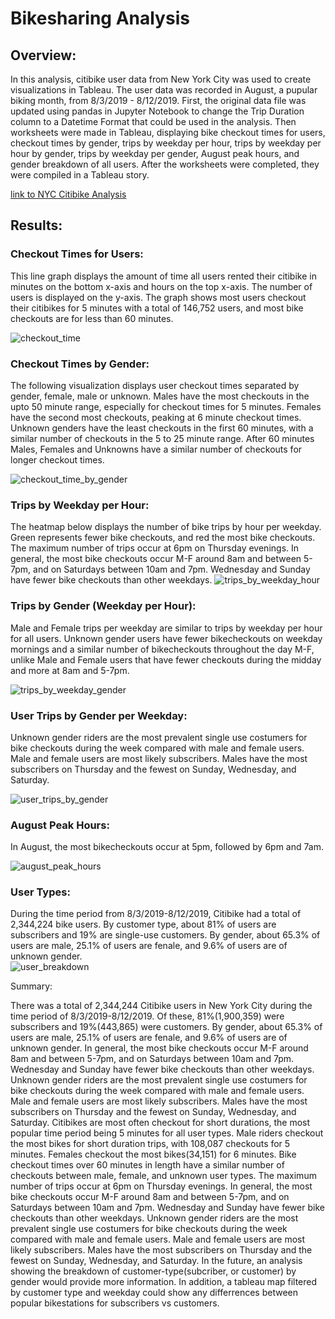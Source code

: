 # Bikesharing Analysis


## Overview:


In this analysis, citibike user data from New York City was used to create visualizations in Tableau.  The user data was recorded in August, a pupular biking month, from 8/3/2019 - 8/12/2019.  First, the original data file was updated using pandas in Jupyter Notebook to change the Trip Duration column to a Datetime Format that could be used in the analysis.  Then worksheets were made in Tableau, displaying bike checkout times for users, checkout times by gender, trips by weekday per hour, trips by weekday per hour by gender,  trips by weekday per gender, August peak hours, and gender breakdown of all users.  After the worksheets were completed, they were compiled in a Tableau story.

[link to NYC Citibike Analysis](https://public.tableau.com/app/profile/corinne.hume/viz/NYCCitibikeAnalysis_16240607751250/NYCCitibikeAnalysis)


## Results:


### Checkout Times for Users:


This line graph displays the amount of time all users rented their citibike in minutes on the bottom x-axis and hours on the top x-axis.  The number of users is displayed on the y-axis.  The graph shows most users checkout their citibikes for 5 minutes with a total of 146,752 users, and most bike checkouts are for less than 60 minutes.  

![checkout_time](https://user-images.githubusercontent.com/78699521/121812977-ecde2a00-cc1e-11eb-886f-79498d7f3402.png)


### Checkout Times by Gender:


The following visualization displays user checkout times separated by gender, female, male or unknown.  Males have the most checkouts in the upto 50 minute range, especially for checkout times for 5 minutes.  Females have the second most checkouts, peaking at 6 minute checkout times.  Unknown genders have the least checkouts in the first 60 minutes, with a similar number of checkouts in the 5 to 25 minute range. After 60 minutes Males, Females and Unknowns have a similar number of checkouts for longer checkout times. 

![checkout_time_by_gender](https://user-images.githubusercontent.com/78699521/121812986-f5366500-cc1e-11eb-8402-a152618915d5.png)


### Trips by Weekday per Hour:


The heatmap below displays the number of bike trips by hour per weekday.  Green represents fewer bike checkouts, and red the most bike checkouts.  The maximum number of trips occur at 6pm on Thursday evenings.  In general, the most bike checkouts occur M-F around 8am and between 5-7pm, and on Saturdays between 10am and 7pm.  Wednesday and Sunday have fewer bike checkouts than other weekdays.
![trips_by_weekday_hour](https://user-images.githubusercontent.com/78699521/121813005-0aab8f00-cc1f-11eb-82af-7c29782150c8.png)


### Trips by Gender (Weekday per Hour):
Male and Female trips per weekday are similar to trips by weekday per hour for all users.  Unknown gender users have fewer bikecheckouts on weekday mornings and a similar number of bikecheckouts throughout the day M-F, unlike Male and Female users that have fewer checkouts during the midday and more at 8am and 5-7pm.  

![trips_by_weekday_gender](https://user-images.githubusercontent.com/78699521/121813011-1303ca00-cc1f-11eb-8239-70e15ead221e.png)


### User Trips by Gender per Weekday:
Unknown gender riders are the most prevalent single use costumers for bike checkouts during the week compared with male and female users.  Male and female users are most likely subscribers.  Males have the most subscribers on Thursday and the fewest on Sunday, Wednesday, and Saturday. 

![user_trips_by_gender](https://user-images.githubusercontent.com/78699521/121813027-2878f400-cc1f-11eb-895b-b4fbfd6c6fd2.png)


### August Peak Hours:
In August, the most bikecheckouts occur at 5pm, followed by 6pm and 7am.

![august_peak_hours](https://user-images.githubusercontent.com/78699521/121813034-2fa00200-cc1f-11eb-8c22-4f7ebb20bed7.png)


### User Types:

During the time period from 8/3/2019-8/12/2019, Citibike had a total of 2,344,224 bike users. By customer type, about 81% of users are subscribers and 19% are single-use customers.  By gender, about 65.3% of users are male, 25.1% of users are fenale, and 9.6% of users are of unknown gender.  
![user_breakdown](https://user-images.githubusercontent.com/78699521/122624854-ff10fb80-d056-11eb-88e9-de4d60cdb86f.png)


Summary:


There was a total of 2,344,244 Citibike users in New York City during the time period of 8/3/2019-8/12/2019.  Of these, 81%(1,900,359) were subscribers and 19%(443,865) were customers.  By gender, about 65.3% of users are male, 25.1% of users are fenale, and 9.6% of users are of unknown gender.  In general, the most bike checkouts occur M-F around 8am and between 5-7pm, and on Saturdays between 10am and 7pm.  Wednesday and Sunday have fewer bike checkouts than other weekdays.  Unknown gender riders are the most prevalent single use costumers for bike checkouts during the week compared with male and female users.  Male and female users are most likely subscribers.  Males have the most subscribers on Thursday and the fewest on Sunday, Wednesday, and Saturday.  Citibikes are most often checkout for short durations, the most popular time period being 5 minutes for all user types.  Male riders checkout the most bikes for short duration trips, with 108,087 checkouts for 5 minutes.  Females checkout the most bikes(34,151) for 6 minutes. Bike checkout times over 60 minutes in length have a similar number of checkouts between male, female, and unknown user types.  The maximum number of trips occur at 6pm on Thursday evenings.  In general, the most bike checkouts occur M-F around 8am and between 5-7pm, and on Saturdays between 10am and 7pm.  Wednesday and Sunday have fewer bike checkouts than other weekdays.  Unknown gender riders are the most prevalent single use costumers for bike checkouts during the week compared with male and female users.  Male and female users are most likely subscribers.  Males have the most subscribers on Thursday and the fewest on Sunday, Wednesday, and Saturday.  In the future, an analysis showing the breakdown of customer-type(subcriber, or customer) by gender would provide more information.  In addition, a tableau map filtered by customer type and weekday could show any differrences between popular bikestations for subscribers vs customers.


